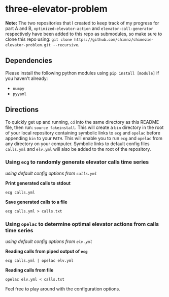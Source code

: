 # three-elevator-problem

**Note:** The two repositories that I created to keep track of my progress for
part A and B, `optimized-elevator-action` and `elevator-call-generator`
respectively have been added to this repo as submodules, so make sure
to clone this repo using:
`git clone https://github.com/chimnz/chimezie-elevator-problem.git --recursive`.

## Dependencies
Please install the following python modules using `pip install [module]` if you haven't already:
* `numpy`
* `pyyaml`

## Directions
To quickly get up and running, `cd` into the same directory as this README file,
then run: `source fakeinstall`. This will create a `bin` directory
in the root of your local repository containing symbolic links to
`ecg` and `opelac` before appending
`bin` to your `PATH`.
This will enable you to run `ecg` and `opelac` from any directory on your computer.
Symbolic links to default config files `calls.yml` and `elv.yml` will
also be added to the root of the repository.

### Using `ecg` to randomly generate elevator calls time series
*using default config options from `calls.yml`*

**Print generated calls to stdout**

`ecg calls.yml`

**Save generated calls to a file**

`ecg calls.yml > calls.txt`

### Using `opelac` to determine optimal elevator actions from calls time series
*using default config options from `elv.yml`*

**Reading calls from piped output of `ecg`**

`ecg calls.yml | opelac elv.yml`

**Reading calls from file**

`opelac elv.yml < calls.txt`

Feel free to play around with the configuration options.
